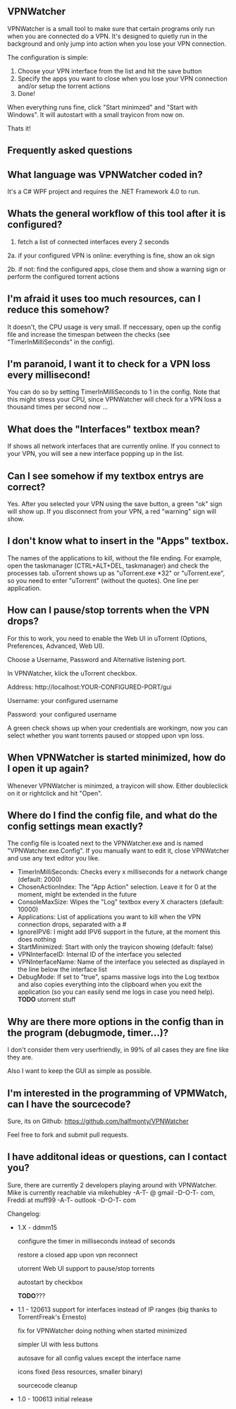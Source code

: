 VPNWatcher
---------------------

VPNWatcher is a small tool to make sure that certain programs only
run when you are connected do a VPN. It's designed to quietly run in the background
and only jump into action when you lose your VPN connection.

The configuration is simple:

1. Choose your VPN interface from the list and hit the save button
2. Specify the apps you want to close when you lose your VPN connection and/or setup
   the torrent actions
3. Done!

When everything runs fine, click "Start minimzed" and "Start with Windows".
It will autostart with a small trayicon from now on.

Thats it!




Frequently asked questions
---------------------

## What language was VPNWatcher coded in?

It's a C# WPF project and requires the .NET Framework 4.0 to run.


## Whats the general workflow of this tool after it is configured?

1. fetch a list of connected interfaces every 2 seconds

2a. if your configured VPN is online: everything is fine, show an ok sign

2b. if not: find the configured apps, close them and show a warning sign or perform
    the configured torrent actions 


## I'm afraid it uses too much resources, can I reduce this somehow?

It doesn't, the CPU usage is very small. If neccessary, open up the config file
and increase the timespan between the checks (see "TimerInMilliSeconds" in the config).


## I'm paranoid, I want it to check for a VPN loss every millisecond!

You can do so by setting TimerInMilliSeconds to 1 in the config. Note that this might stress your CPU,
since VPNWatcher will check for a VPN loss a thousand times per second now ...



## What does the "Interfaces" textbox mean?

If shows all network interfaces that are currently online. If you connect to your
VPN, you will see a new interface popping up in the list.


## Can I see somehow if my textbox entrys are correct?

Yes. After you selected your VPN using the save button, a green "ok" sign will show up.
If you disconnect from your VPN, a red "warning" sign will show.


## I don't know what to insert in the "Apps" textbox.

The names of the applications to kill, without the file ending. For example, open the taskmanager
(CTRL+ALT+DEL, taskmanager) and check the processes tab. uTorrent shows up as "uTorrent.exe *32" or
"uTorrent.exe", so you need to enter "uTorrent" (without the quotes).
One line per application.



## How can I pause/stop torrents when the VPN drops?

For this to work, you need to enable the Web UI in uTorrent (Options, Preferences, Advanced, Web UI).

Choose a Username, Password and Alternative listening port.

In VPNWatcher, klick the uTorrent checkbox.

Address: http://localhost:YOUR-CONFIGURED-PORT/gui

Username: your configured username

Password: your configured username

A green check shows up when your credentials are workingm, now you can select whether you
want torrents paused or stopped upon vpn loss.



## When VPNWatcher is started minimized, how do I open it up again?

Whenever VPNWatcher is minimzed, a trayicon will show. Either doubleclick on it or
rightclick and hit "Open".



## Where do I find the config file, and what do the config settings mean exactly?

The config file is lcoated next to the VPNWatcher.exe and is named "VPNWatcher.exe.Config". 
If you manually want to edit it, close VPNWatcher and use any text editor you like.

- TimerInMilliSeconds: Checks every x milliseconds for a network change (default: 2000)
- ChosenActionIndex: The "App Action" selection. Leave it for 0 at the moment, might be extended in the future
- ConsoleMaxSize: Wipes the "Log" textbox every X characters (default: 10000)
- Applications: List of applications you want to kill when the VPN connection drops, separated with a #
- IgnoreIPV6: I might add IPV6 support in the future, at the moment this does nothing
- StartMinimized: Start with only the trayicon showing (default: false)
- VPNInterfaceID: Internal ID of the interface you selected
- VPNInterfaceName: Name of the interface you selected as displayed in the line below the interface list
- DebugMode: If set to "true", spams massive logs into the Log textbox and also copies everything
             into the clipboard when you exit the application (so you can easily send me logs in case
             you need help).
**TODO** utorrent stuff



## Why are there more options in the config than in the program (debugmode, timer...)?

I don't consider them very userfriendly, in 99% of all cases they are fine like they are.

Also I want to keep the GUI as simple as possible.


## I'm interested in the programming of VPMWatch, can I have the sourcecode?

Sure, its on Github: https://github.com/halfmonty/VPNWatcher

Feel free to fork and submit pull requests.



## I have additonal ideas or questions, can I contact you?

Sure, there are currently 2 developers playing around with VPNWatcher.
Mike is currently reachable via mikehubley -A-T- @ gmail -D-O-T- com, Freddi at muff99 -A-T- outlook -D-O-T- com





Changelog:
* 1.X - ddmm15

  configure the timer in milliseconds instead of seconds
  
  restore a closed app upon vpn reconnect
  
  utorrent Web UI support to pause/stop torrents
  
  autostart by checkbox
  
  **TODO**???
   
* 1.1 - 120613
  support for interfaces instead of IP ranges (big thanks to TorrentFreak's Ernesto)
  
  fix for VPNWatcher doing nothing when started minimized
  
  simpler UI with less buttons
  
  autosave for all config values except the interface name
  
  icons fixed (less resources, smaller binary) 
  
  sourcecode cleanup

* 1.0 - 100613
  initial release
